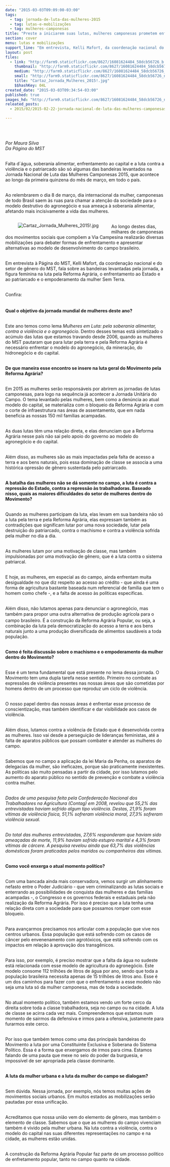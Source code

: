 ```yaml
---
date: "2015-03-03T09:09:00-03:00"
tags:
  - tag: jornada-de-luta-das-mulheres-2015
  - tag: lutas-e-mobilizações
  - tag: mulheres-camponesas
title: "Preste a iniciarem suas lutas, mulheres camponesas prometem enfrentar o modelo do agronegócio"
section: cover
menu: lutas e mobilizações
support_line: "Em entrevista, Kelli Mafort, da coordenação nacional do MST, fala sobre a jornada nacional de luta das mulheres do campo."
layout: post
files:
  - link: "http://farm9.staticflickr.com/8627/16081624484_58dcb56726_b.jpg"
    thumbnail: "http://farm9.staticflickr.com/8627/16081624484_58dcb56726_t.jpg"
    medium: "http://farm9.staticflickr.com/8627/16081624484_58dcb56726_z.jpg"
    small: "http://farm9.staticflickr.com/8627/16081624484_58dcb56726_n.jpg"
    title: "Cartaz_Jornada_Mulheres_2015!.jpg"
    $$hashKey: 04L
created_date: "2015-03-03T09:34:54-03:00"
published: true
images_hd: "http://farm9.staticflickr.com/8627/16081624484_58dcb56726_n.jpg"
releated_posts:
  - 2015/02/2015-02-22-jornada-nacional-de-luta-das-mulheres-camponesas.md

---
```

<p><br />
&nbsp;</p>

<p><em>Por Maura Silva<br />
Da P&aacute;gina do MST</em></p>

<p><br />
Falta d&acute;&aacute;gua, soberania alimentar, enfrentamento ao capital e a luta contra a viol&ecirc;ncia e o patriarcado&nbsp;s&atilde;o s&oacute; algumas das bandeiras levantados na Jornada Nacional de Luta das Mulheres Camponesas 2015, que acontece ao longo da primeira quinzena do m&ecirc;s de mar&ccedil;o, em todo o pa&iacute;s. &nbsp;</p>

<p><br />
Ao relembrarem o dia 8 de mar&ccedil;o, dia internacional da mulher, camponesas de todo Brasil saem &agrave;s ruas&nbsp;para chamar a aten&ccedil;&atilde;o da sociedade para o modelo destrutivo do agroneg&oacute;cio e sua amea&ccedil;a &agrave; soberania alimentar, afetando mais incisivamente a vida das mulheres.&nbsp;</p>

<figure class="image" style="float:left"><img alt="Cartaz_Jornada_Mulheres_2015!.jpg" src="http://farm9.staticflickr.com/8627/16081624484_58dcb56726_b.jpg" />
<figcaption></figcaption>
</figure>

<p><br />
Ao longo destes dias, milhares de camponesas dos movimentos sociais que comp&otilde;em a Via Campesina realizar&atilde;o diversas mobiliza&ccedil;&otilde;es para debater formas de enfrentamento e apresentar alternativas ao modelo de desenvolvimento do campo brasileiro.</p>

<p><br />
Em entrevista &agrave; P&aacute;gina do MST, Kelli Mafort, da coordena&ccedil;&atilde;o nacional e do setor de g&ecirc;nero do MST, fala sobre as bandeiras levantadas pela jornada, a figura feminina na luta pela Reforma Agr&aacute;ria, o enfrentamento ao Estado e ao patriarcado e o empoderamento da mulher Sem Terra.</p>

<p><br />
Confira:<br />
&nbsp;<br />
<br />
<strong>Qual o objetivo da jornada mundial de mulheres deste ano?</strong></p>

<p><br />
Este ano temos&nbsp;como lema <em>Mulheres em Luta: pela soberania alimentar, contra a viol&ecirc;ncia e o agroneg&oacute;cio</em>. Dentro desses temas est&aacute; sintetizado o ac&uacute;mulo das lutas que estamos travando desde 2006, quando as mulheres do MST pautaram que para lutar pela terra e pela Reforma Agr&aacute;ria &eacute; necess&aacute;rio&nbsp;enfrentar o modelo do agroneg&oacute;cio, da minera&ccedil;&atilde;o, do hidroneg&oacute;cio e do capital.</p>

<p><br />
<strong>De que maneira esse encontro se insere na luta geral do Movimento pela Reforma Agr&aacute;ria?</strong></p>

<p><br />
Em 2015 as mulheres ser&atilde;o respons&aacute;veis por abrirem as jornadas de lutas camponesas, para logo na sequ&ecirc;ncia j&aacute; acontecer a Jornada Unit&aacute;ria do Campo. O tema levantado pelas mulheres, bem como a den&uacute;ncia ao atual modelo do capital, se materializa com o bloqueio da Reforma Agr&aacute;ria e com o corte de infraestrutura nas &aacute;reas de assentamento, que em nada beneficia as nossas 150 mil fam&iacute;lias acampadas.</p>

<p><br />
As duas lutas t&ecirc;m uma rela&ccedil;&atilde;o direta, e elas denunciam que a Reforma Agr&aacute;ria nesse pa&iacute;s n&atilde;o sai pelo apoio do governo ao modelo do agroneg&oacute;cio e do capital.</p>

<p><br />
Al&eacute;m disso, as mulheres s&atilde;o as mais impactadas pela falta de acesso a terra e aos bens naturais, pois essa domina&ccedil;&atilde;o de classe se associa a uma hist&oacute;rica opress&atilde;o de g&ecirc;nero sustentada pelo patriarcado.</p>

<p><br />
<strong>A batalha das mulheres n&atilde;o se d&aacute; somente no campo, a luta &eacute; contra a repress&atilde;o do Estado, contra a repress&atilde;o &agrave;s trabalhadoras. Baseado nisso, quais as maiores dificuldades do setor de mulheres dentro do Movimento?</strong></p>

<p><br />
Quando as mulheres participam da luta, elas levam em sua bandeira n&atilde;o s&oacute; a luta pela terra e pela Reforma Agr&aacute;ria, elas expressam tamb&eacute;m as contradi&ccedil;&otilde;es que significam lutar por uma nova sociedade, lutar pela destrui&ccedil;&atilde;o do patriarcado, contra o machismo e contra a viol&ecirc;ncia sofrida pela mulher no dia a dia.</p>

<p><br />
As mulheres lutam por uma motiva&ccedil;&atilde;o de classe, mas tamb&eacute;m impulsionadas por uma motiva&ccedil;&atilde;o de g&ecirc;nero, que &eacute; a luta contra o sistema patriarcal.</p>

<p><br />
E hoje, as mulheres, em especial as do campo, ainda enfrentam muita desigualdade no que diz respeito ao acesso ao cr&eacute;dito - que ainda &eacute; uma forma de agricultura bastante baseada num referencial de fam&iacute;lia que tem o homem como chefe -, e a falta de acesso &agrave;s pol&iacute;ticas especificas.</p>

<p><br />
Al&eacute;m disso, n&atilde;o lutamos apenas para denunciar o agroneg&oacute;cio, mas <span style="line-height: 20.7999992370605px;">tamb&eacute;m</span>&nbsp;para propor uma outra alternativa de produ&ccedil;&atilde;o agr&iacute;cola para o campo brasileiro. &Eacute; a constru&ccedil;&atilde;o da Reforma Agr&aacute;ria Popular, ou seja, a combina&ccedil;&atilde;o da luta pela democratiza&ccedil;&atilde;o do acesso a terra e aos bens naturais junto a uma produ&ccedil;&atilde;o diversificada de alimentos saud&aacute;veis a toda popula&ccedil;&atilde;o.</p>

<p><br />
<strong>Como &eacute; feita discuss&atilde;o sobre o machismo e o empoderamento da mulher dentro do Movimento?</strong></p>

<p><br />
Esse &eacute; um tema fundamental que est&aacute; presente no lema dessa jornada. O Movimento tem uma dupla tarefa nesse sentido. Primeiro no combate as express&otilde;es de viol&ecirc;ncia presentes nas nossas &aacute;reas que s&atilde;o cometidas por homens dentro de um processo que reproduz um ciclo de viol&ecirc;ncia.</p>

<p><br />
O nosso papel dentro das nossas &aacute;reas &eacute; enfrentar esse processo de conscientiza&ccedil;&atilde;o, mas tamb&eacute;m identificar e dar visibilidade aos casos de viol&ecirc;ncia.</p>

<p><br />
Al&eacute;m disso, lutamos contra a viol&ecirc;ncia de Estado que &eacute; desenvolvida contra as mulheres. Isso vai desde a persegui&ccedil;&atilde;o de lideran&ccedil;as feministas, at&eacute; a falta de aparatos p&uacute;blicos que possam combater e atender as mulheres do campo.</p>

<p><br />
Sabemos que no campo a aplica&ccedil;&atilde;o da lei Maria da Penha, os aparatos de delegacias da mulher, s&atilde;o ineficazes, porque s&atilde;o praticamente inexistentes. As pol&iacute;ticas s&atilde;o muito pensadas a partir da cidade, por isso lutamos pelo aumento do aparato p&uacute;blico no sentido de preven&ccedil;&atilde;o e combate a viol&ecirc;ncia contra mulher.</p>

<p><br />
<em>Dados de uma pesquisa feita pela Confedera&ccedil;&atilde;o Nacional dos Trabalhadores na Agricultura (Contag) em 2008, revelou que 55,2% das entrevistadas haviam sofrido algum tipo viol&ecirc;ncia. Destas, 21,9% foram v&iacute;timas de viol&ecirc;ncia f&iacute;sica, 51,1% sofreram viol&ecirc;ncia moral, 27,3% sofreram viol&ecirc;ncia sexual.</em></p>

<p><br />
<em>Do total das mulheres entrevistadas, 27,6% responderam que haviam sido amea&ccedil;adas de morte, 11,9% haviam sofrido estupro marital e 4,3% foram v&iacute;timas de c&aacute;rcere. A pesquisa revelou ainda que 63,7% das viol&ecirc;ncias dom&eacute;sticas foram praticadas pelos maridos ou companheiros das v&iacute;timas.</em></p>

<p><br />
<strong>Como voc&ecirc; enxerga o atual momento pol&iacute;tico?</strong></p>

<p><br />
Com uma bancada ainda mais conservadora, vemos surgir um alinhamento nefasto entre o Poder Judici&aacute;rio - que vem criminalizando as lutas sociais e enterrando as possibilidades de conquista das mulheres e das fam&iacute;lias acampadas -, o Congresso e os governos federais e estaduais pela n&atilde;o realiza&ccedil;&atilde;o da Reforma Agr&aacute;ria. Por isso &eacute; preciso que a luta tenha uma rela&ccedil;&atilde;o direta com a sociedade para que possamos romper com esse bloqueio.</p>

<p><br />
Para avan&ccedil;armos precisamos nos articular com a popula&ccedil;&atilde;o que vive nos centros urbanos. Essa popula&ccedil;&atilde;o que est&aacute; sofrendo com os casos de c&acirc;ncer pelo envenenamento com agrot&oacute;xicos, que est&aacute; sofrendo com os impactos em rela&ccedil;&atilde;o &agrave; aprova&ccedil;&atilde;o dos transg&ecirc;nicos.</p>

<p><br />
Para isso, por exemplo, &eacute; preciso mostrar que a falta da &aacute;gua no sudeste est&aacute; relacionada com esse modelo de agricultura do agroneg&oacute;cio. Este modelo consome 112 trilh&otilde;es de litros de &aacute;gua por ano, sendo que toda a popula&ccedil;&atilde;o brasileira necessita apenas de 15 trilh&otilde;es de litros ano. Esse &eacute; um dos caminhos para fazer com que o enfrentamento a esse modelo n&atilde;o seja uma luta s&oacute; da mulher camponesa, mas de toda a sociedade.</p>

<p><br />
No atual momento pol&iacute;tico, tamb&eacute;m estamos vendo um forte cerco da direita sobre toda a classe trabalhadora, seja no campo ou na cidade. A luta de classe&nbsp;se acirra cada vez mais. Compreendemos que estamos num momento de sairmos da defensiva e irmos para a ofensiva, justamente para furarmos este cerco.</p>

<p><br />
Por isso que tamb&eacute;m temos como uma das principais bandeiras do Movimento a luta por uma Constituinte Exclusiva e Soberana do Sistema Pol&iacute;tico. Essa &eacute; a forma que enxergamos de irmos para cima. Estamos falando de uma pauta que mexe no seio do poder da burguesia, e imposs&iacute;vel de ser apropriada pela classe dominante.</p>

<p><br />
<strong>A luta da mulher urbana e a luta da mulher do campo se dialogam?</strong></p>

<p><br />
Sem d&uacute;vida. Nessa jornada, por exemplo, n&oacute;s temos muitas a&ccedil;&otilde;es de movimentos sociais urbanos. Em muitos estados as mobiliza&ccedil;&otilde;es ser&atilde;o pautadas por essa unifica&ccedil;&atilde;o.</p>

<p><br />
Acreditamos que nossa uni&atilde;o vem do elemento de g&ecirc;nero, mas tamb&eacute;m o elemento de classe. Sabemos que o que as mulheres do campo vivenciam tamb&eacute;m &eacute; vivido pela mulher urbana. Na luta contra a viol&ecirc;ncia, contra o modelo do capital nas suas diferentes representa&ccedil;&otilde;es no campo e na cidade, as mulheres est&atilde;o unidas.</p>

<p><br />
A constru&ccedil;&atilde;o da Reforma Agr&aacute;ria Popular faz parte de um processo pol&iacute;tico de enfretamento popular, tanto no campo quanto na cidade.</p>
